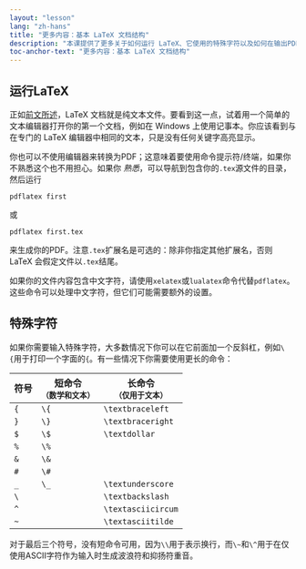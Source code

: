 ```yaml
---
layout: "lesson"
lang: "zh-hans"
title: "更多内容：基本 LaTeX 文档结构"
description: "本课提供了更多关于如何运行 LaTeX、它使用的特殊字符以及如何在输出PDF中插入这些字符的细节。"
toc-anchor-text: "更多内容：基本 LaTeX 文档结构"
---
```


## 运行LaTeX

正如[前文所述](lesson-02)，LaTeX 文档就是纯文本文件。要看到这一点，试着用一个简单的文本编辑器打开你的第一个文档，例如在 Windows 上使用记事本。你应该看到与在专门的 LaTeX 编辑器中相同的文本，只是没有任何关键字高亮显示。

你也可以不使用编辑器来转换为PDF；这意味着要使用命令提示符/终端，如果你不熟悉这个也不用担心。如果你 _熟悉_，可以导航到包含你的`.tex`源文件的目录，然后运行

`pdflatex first`

或

`pdflatex first.tex`

来生成你的PDF。注意`.tex`扩展名是可选的：除非你指定其他扩展名，否则 LaTeX 会假定文件以`.tex`结尾。

如果你的文件内容包含中文字符，请使用`xelatex`或`lualatex`命令代替`pdflatex`。这些命令可以处理中文字符，但它们可能需要额外的设置。

## 特殊字符

如果你需要输入特殊字符，大多数情况下你可以在它前面加一个反斜杠，例如`\{`用于打印一个字面的`{`。有一些情况下你需要使用更长的命令：

| 符号  | 短命令 <br><small>（数学和文本）</small> | 长命令 <br><small>（仅用于文本）</small> |
| ----- | ---------------------------------------- | ---------------------------------------- |
| `{`   | `\{`                                     | `\textbraceleft`                         |
| `}`   | `\}`                                     | `\textbraceright`                        |
| `$`   | `\$`                                     | `\textdollar`                            |
| `%`   | `\%`                                     |                                          |
| `&`   | `\&`                                     |                                          |
| `#`   | `\#`                                     |                                          |
| `_`   | `\_`                                     | `\textunderscore`                        |
| ``\`` |                                          | `\textbackslash`                         |
| `^`   |                                          | `\textasciicircum`                       |
| `~`   |                                          | `\textasciitilde`                        |

对于最后三个符号，没有短命令可用，因为`\\`用于表示换行，而`\~`和`\^`用于在仅使用ASCII字符作为输入时生成波浪符和抑扬符重音。

